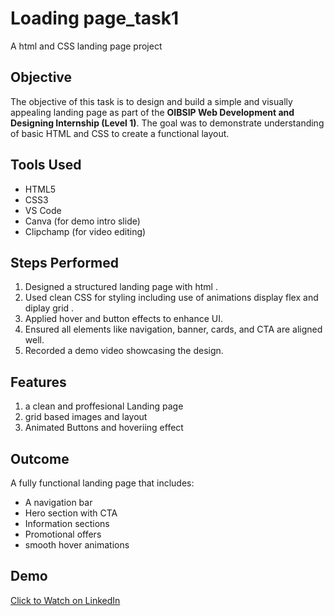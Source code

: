 
# Loading page_task1
  A html and CSS landing page project




## Objective

   The objective of this task is to design and build a simple and visually appealing landing page as part of the **OIBSIP Web Development and Designing Internship (Level 1)**. The goal was to demonstrate understanding of basic HTML and CSS to create a  functional layout.                                                   

## Tools Used

- HTML5
- CSS3
- VS Code
- Canva (for demo intro slide)
- Clipchamp (for video editing)
## Steps Performed

1. Designed a structured landing page with html .
2. Used clean CSS for styling including use of animations display flex and diplay grid .
3. Applied hover and button effects to enhance UI.
4. Ensured all elements like navigation, banner, cards, and CTA are aligned well.
5. Recorded a demo video showcasing the design.

## Features
1. a clean and proffesional Landing page
2. grid based images and layout
3. Animated Buttons and hoveriing effect
   
## Outcome

A fully functional landing page that includes:
- A navigation bar
- Hero section with CTA
- Information sections
- Promotional offers
- smooth hover animations

## Demo


[Click to Watch on LinkedIn](https://www.linkedin.com/posts/kaustav-pal-397297279_level1-task-1-landing-page-completed-activity-7350593818703908864-vKDt?utm_source=share&utm_medium=member_desktop&rcm=ACoAAEPZ8mMBIOJb6KttwWAPHe1tLuPohtEhq8Q)
